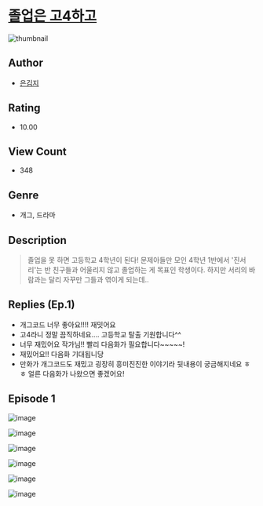 # [졸업은 고4하고](https://comic.naver.com/challenge/list?titleId=810095)
![thumbnail](https://image-comic.pstatic.net/user_contents_data/challenge_comic/2023/05/23/upload_3978426940900270949_480x623.jpeg)

## Author
- [은김지](https://comic.naver.com/artistTitle?id=366796)

## Rating
- 10.00

## View Count
- 348

## Genre
- 개그, 드라마

## Description
> 졸업을 못 하면 고등학교 4학년이 된다! 문제아들만 모인 4학년 1반에서 '진서리'는 반 친구들과 어울리지 않고 졸업하는 게 목표인 학생이다. 하지만 서리의 바람과는 달리 자꾸만 그들과 엮이게 되는데..

## Replies (Ep.1)
- 개그코드 너무 좋아요!!!! 재밋어요
- 고4라니 정말 끔직하네요.... 고등학교 탈출 기원합니다^^
- 너무 재밌어요 작가님!! 빨리 다음화가 필요합니다~~~~~!
- 재밌어요!! 다음화 기대됩니당
- 만화가 개그코드도 재밌고 굉장히 흥미진진한 이야기라 뒷내용이 궁금해지네요 ㅎㅎ 얼른 다음화가 나왔으면 좋겠어요!

## Episode 1
![image](https://image-comic.pstatic.net/user_contents_data/challenge_comic/2023/05/23/366796/upload_3487537857855578980.jpeg)

![image](https://image-comic.pstatic.net/user_contents_data/challenge_comic/2023/05/23/366796/upload_3473792875918406711.jpeg)

![image](https://image-comic.pstatic.net/user_contents_data/challenge_comic/2023/05/23/366796/upload_3906138418634372144.jpeg)

![image](https://image-comic.pstatic.net/user_contents_data/challenge_comic/2023/05/23/366796/upload_7090184446912389429.jpeg)

![image](https://image-comic.pstatic.net/user_contents_data/challenge_comic/2023/05/23/366796/upload_3688558261687563314.jpeg)

![image](https://image-comic.pstatic.net/user_contents_data/challenge_comic/2023/05/23/366796/upload_3702577031354266979.jpeg)
